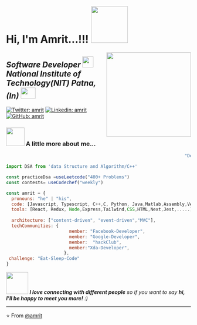 
<h1> Hi, I'm Amrit...!!!  <img  
src="https://media.giphy.com/media/v1.Y2lkPTc5MGI3NjExMGdvYm8wbnAybmlxNnAybTd3MDZxM2NxbjRrdjd3N251d3d1M3FkZSZlcD12MV9pbnRlcm5hbF9naWZfYnlfaWQmY3Q9cw/hVm2JYyoGy7MGqX4H8/giphy.gif" width="100"></h1>    

<img align='right' src="https://media.giphy.com/media/v1.Y2lkPTc5MGI3NjExMXFkZjl5ZnFocHJ5YXJkYmtlbzlteHA0ajJ3M3AzY3hqcDZteHZtZiZlcD12MV9pbnRlcm5hbF9naWZfYnlfaWQmY3Q9cw/WFZvB7VIXBgiz3oDXE/giphy.gif" width="230">
<h2><em>Software Developer <img src="https://media.giphy.com/media/WUlplcMpOCEmTGBtBW/giphy.gif" width="30"></br>National Institute of Technology(NIT) Patna,(In)
<img src="https://media.giphy.com/media/v1.Y2lkPTc5MGI3NjExMmJub2U1YnRnZmNibTR0ZHJoY3RvczgwcGQ3N202YjBvdjR2aGpjcyZlcD12MV9pbnRlcm5hbF9naWZfYnlfaWQmY3Q9cw/gjxYwnMG7Mocmc75DM/giphy.gif"width="40" height="30" >
</em></h2>

[![Twitter: amrit](https://img.shields.io/twitter/follow/be_amrit?style=social)](https://twitter.com/be_amrit)
[![Linkedin: amrit](https://img.shields.io/badge/-amrit-blue?style=flat-square&logo=Linkedin&logoColor=white&link=https://www.linkedin.com/in/hacanand/)](https://www.linkedin.com/in/amrit-anand-869197175)
[![GitHub: amrit](https://img.shields.io/github/followers/amrit?label=follow&style=social)](https://github.com/hacanand)


### <img src="https://media.giphy.com/media/VgCDAzcKvsR6OM0uWg/giphy.gif" width="50"> A little more about me...
  

```javascript
                                                                    "Devamrit.js"                                                    

import DSA from 'data Structure and Algorithm/C++'

const practiceDsa =useLeetcode("400+ Problems")
const contests= useCodechef("weekly")

const amrit = {
  pronouns: "he" | "his",
  code: [Javascript, Typescript, C++,C, Python, Java,Matlab,Assembly,Verilog,....],
  tools: [React, Redux, Node,Express,Tailwind,CSS,HTML,Next,Jest,.....],
  
  architecture: ["content-driven", "event-driven","MVC"],
  techCommunities: {
                        member: "Facebook-Developer",
                        member: "Google-Developer",
                        member:  "hackClub",
                        member:"Xda-Developer",
                      },
 challenge: "Eat-Sleep-Code"
}
```

<img src="https://media.giphy.com/media/LnQjpWaON8nhr21vNW/giphy.gif" width="60"> <em><b>I love connecting with different people</b> so if you want to say <b>hi, I'll be happy to meet you more!</b> :)</em>

---

⭐️ From [@amrit](https://github.com/hacanand)

<!--
**hacanand/hacanand** is a ✨ _special_ ✨ repository because its `README.md` (this file) appears on your GitHub profile.

Here are some ideas to get you started:

- 🔭 I’m currently working on ...
- 🌱 I’m currently learning ...
- 👯 I’m looking to collaborate on ...
- 🤔 I’m looking for help with ...
- 💬 Ask me about ...
- 📫 How to reach me: ...
- 😄 Pronouns: ...
- ⚡ Fun fact: ...
-->
